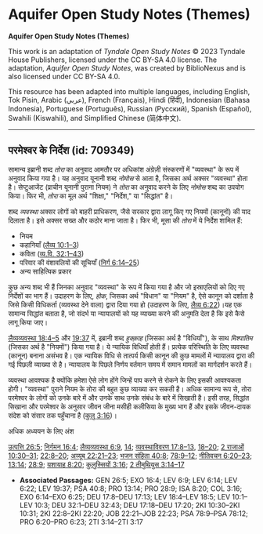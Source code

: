 # Aquifer Open Study Notes (Themes)

**Aquifer Open Study Notes (Themes)**

This work is an adaptation of *Tyndale Open Study Notes* © 2023 Tyndale House Publishers, licensed under the CC BY\-SA 4\.0 license. The adaptation, *Aquifer Open Study Notes*, was created by BiblioNexus and is also licensed under CC BY\-SA 4\.0\.

This resource has been adapted into multiple languages, including English, Tok Pisin, Arabic (عربي), French (Français), Hindi (हिंदी), Indonesian (Bahasa Indonesia), Portuguese (Português), Russian (Русский), Spanish (Español), Swahili (Kiswahili), and Simplified Chinese (简体中文).



--------------------------------

## परमेश्वर के निर्देश (id: 709349)

सामान्य इब्रानी शब्द *तोरा*  का अनुवाद आमतौर पर अधिकांश अंग्रेज़ी संस्करणों में "व्यवस्था" के रूप में अनुवाद किया गया है। यह अनुवाद यूनानी शब्द *नोमोस* से आता है, जिसका अर्थ अक्सर "व्यवस्था" होता है। सेप्टुआजेंट (प्राचीन यूनानी पुराना नियम) ने *तोरा* का अनुवाद करने के लिए *नोमोस* शब्द का उपयोग किया। फिर भी, *तोरा* का मूल अर्थ "शिक्षा," "निर्देश," या "सिद्धांत" है।

शब्द *व्यवस्था* अक्सर लोगों को बाहरी प्राधिकरण, जैसे सरकार द्वारा लागू किए गए नियमों (कानूनों) की याद दिलाता है। इसे अक्सर सख्त और कठोर माना जाता है। फिर भी, मूसा की *तोरा* में ये निर्देश शामिल हैं:

* नियम
* कहानियाँ ([लैव्य 10:1–3](https://ref.ly/Lev10:1-Lev10:3))
* कविता ([व्य.वि. 32:1–43](https://ref.ly/Deut32:1-Deut32:43))
* परिवार की वंशावलियों की सूचियाँ ([निर्ग 6:14–25](https://ref.ly/Exod6:14-Exod6:25))
* अन्य साहित्यिक प्रकार

कुछ अन्य शब्द भी हैं जिनका अनुवाद "व्यवस्था" के रूप में किया गया है और जो इस्राएलियों को दिए गए निर्देशों का भाग हैं। उदाहरण के लिए, *होक*, जिसका अर्थ "विधान" या "नियम" है, ऐसे कानून को दर्शाता है जिसे किसी विधिकर्ता (व्यवस्था देने वाला) द्वारा दिया गया हो (उदाहरण के लिए, [लैव्य 6:22](https://ref.ly/Lev6:22))।यह एक सामान्य सिद्धांत बताता है, जो संदर्भ या न्यायालयों को यह व्याख्या करने की अनुमति देता है कि इसे कैसे लागू किया जाए।

[लैव्यव्यवस्था 18:4–5](https://ref.ly/Lev18:4-Lev18:5) और [19:37](https://ref.ly/Lev19:37) में, इब्रानी शब्द *हुक्क़ाह* (जिसका अर्थ है "विधियाँ"), के साथ *मिश्पातिम* (जिसका अर्थ है "नियमों") किया गया है। ये न्यायिक विधियाँ होती हैं। प्रत्येक परिस्थिति के लिए व्यवस्था (कानून) बनाना असंभव है। एक न्यायिक विधि से तात्पर्य किसी कानून की कुछ मामलों में न्यायालय द्वारा की गई पिछली व्याख्या से है। न्यायालय के पिछले निर्णय वर्तमान समय में समान मामलों का मार्गदर्शन करते हैं।

व्यवस्था आवश्यक है क्योंकि हमेशा ऐसे लोग होंगे जिन्हें पाप करने से रोकने के लिए इसकी आवश्यकता होगी। "व्यवस्था" पुराने नियम के तोरा की बहुत कुछ व्याख्या कर सकती है। अधिक सामान्य रूप से, तोरा परमेश्वर के लोगों को उनके बारे में और उनके साथ उनके संबंध के बारे में सिखाती है। इसी तरह, सिद्धांत सिखाना और परमेश्वर के अनुसार जीवन जीना मसीही कलीसिया के मुख्य भाग हैं और इसके जीवन\-दायक संदेश को संसार तक पहुँचाना है ([कुलु 3:16](https://ref.ly/Col3:16))।

अधिक अध्ययन के लिए अंश

[उत्पत्ति 26:5](https://ref.ly/Gen26:5); [निर्गमन 16:4](https://ref.ly/Exod16:4); [लैव्यव्यवस्था 6:9](https://ref.ly/Lev6:9), [14](https://ref.ly/Lev6:14); [व्यवस्थाविवरण 17:8–13](https://ref.ly/Deut17:8-Deut17:13), [18–20](https://ref.ly/Deut17:18-Deut17:20); [2 राजाओं 10:30–31](https://ref.ly/2Kgs10:30-2Kgs10:31); [22:8–20](https://ref.ly/2Kgs22:8-2Kgs22:20); [अय्यूब 22:21–23](https://ref.ly/Job22:21-Job22:23); [भजन संहिता 40:8](https://ref.ly/Ps40:8); [78:9–12](https://ref.ly/Ps78:9-Ps78:12); [नीतिवचन 6:20–23](https://ref.ly/Prov6:20-Prov6:23); [13:14](https://ref.ly/Prov13:14); [28:9](https://ref.ly/Prov28:9); [यशायाह 8:20](https://ref.ly/Isa8:20); [कुलुस्सियों 3:16](https://ref.ly/Col3:16); [2 तीमुथियुस 3:14–17](https://ref.ly/2Tim3:14-2Tim3:17)

* **Associated Passages:** GEN 26:5; EXO 16:4; LEV 6:9; LEV 6:14; LEV 6:22; LEV 19:37; PSA 40:8; PRO 13:14; PRO 28:9; ISA 8:20; COL 3:16; EXO 6:14–EXO 6:25; DEU 17:8–DEU 17:13; LEV 18:4–LEV 18:5; LEV 10:1–LEV 10:3; DEU 32:1–DEU 32:43; DEU 17:18–DEU 17:20; 2KI 10:30–2KI 10:31; 2KI 22:8–2KI 22:20; JOB 22:21–JOB 22:23; PSA 78:9–PSA 78:12; PRO 6:20–PRO 6:23; 2TI 3:14–2TI 3:17

